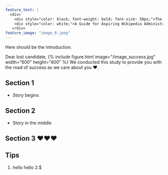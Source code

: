 ```yaml
---
feature_text: |
  <div>
    <div style="color: black; font-weight: bold; font-size: 50px;">The Road to Adminship</div>
    <div style="color: white;">A Guide for Aspiring Wikipedia Administrators</div>
   </div>
feature_image: "image_0.jpeg"
---
```


Here should be the introduction. 

Dear lost candidate, 
{% include figure.html image="/image_success.jpg" width="600" height="400" %}
We conducted this study to provide you with the road of success as we care about you ❤️. 

## Section 1 

- Story begins 



## Section 2 

- Story in the middle 

## Section 3 ❤️❤️❤️


## Tips

1. hello hello
2.$ 
